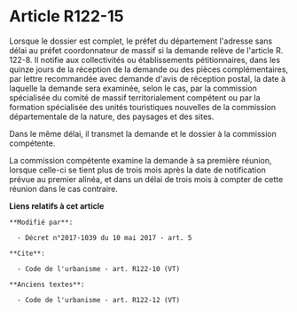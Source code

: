 # Article R122-15

Lorsque le dossier est complet, le préfet du département l'adresse sans délai au préfet coordonnateur de massif si la demande
relève de l'article R. 122-8. Il notifie aux collectivités ou établissements pétitionnaires, dans les quinze jours de la
réception de la demande ou des pièces complémentaires, par lettre recommandée avec demande d'avis de réception postal, la
date à laquelle la demande sera examinée, selon le cas, par la commission spécialisée du comité de massif territorialement
compétent ou par la formation spécialisée des unités touristiques nouvelles de la commission départementale de la nature, des
paysages et des sites.

Dans le même délai, il transmet la demande et le dossier à la commission compétente.

La commission compétente examine la demande à sa première réunion, lorsque celle-ci se tient plus de trois mois après la date
de notification prévue au premier alinéa, et dans un délai de trois mois à compter de cette réunion dans le cas contraire.

**Liens relatifs à cet article**

	**Modifié par**:

	  - Décret n°2017-1039 du 10 mai 2017 - art. 5

	**Cite**:

	  - Code de l'urbanisme - art. R122-10 (VT)

	**Anciens textes**:

	  - Code de l'urbanisme - art. R122-12 (VT)
